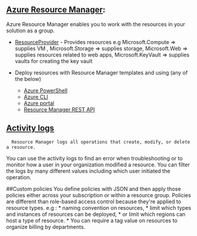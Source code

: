 ##  [Azure Resource Manager](https://docs.microsoft.com/en-au/azure/azure-resource-manager/resource-group-overview#the-benefits-of-using-resource-manager): 
   Azure Resource Manager enables you to work with the resources in your solution as a group. 
   
   * [ResourceProvider](https://docs.microsoft.com/en-au/azure/azure-resource-manager/resource-manager-supported-services) - Provides resources e.g
                        Microsoft.Compute => supplies VM , 
                        Microsoft.Storage => supplies storage,
                        Microsoft.Web => supplies resources related to web apps,
                        Microsoft.KeyVault =>  supplies vaults for creating the key vault
            
   * Deploy resources with Resource Manager templates and using (any of the below)
        * [Azure PowerShell](https://docs.microsoft.com/en-au/azure/azure-resource-manager/resource-group-template-deploy)
        * [Azure CLI](https://docs.microsoft.com/en-au/azure/azure-resource-manager/resource-group-template-deploy-cli)
        * [Azure portal](https://docs.microsoft.com/en-au/azure/azure-resource-manager/resource-group-template-deploy-portal)
        * [Resource Manager REST API](https://docs.microsoft.com/en-au/azure/azure-resource-manager/resource-group-template-deploy-rest)  
        
        
## [Activity logs](https://docs.microsoft.com/en-au/azure/azure-resource-manager/resource-group-audit)
      Resource Manager logs all operations that create, modify, or delete a resource.
You can use the activity logs to find an error when troubleshooting or to monitor how a user in your organization modified a resource.
You can filter the logs by many different values including which user initiated the operation. 
   
##Custom policies
      You define policies with JSON and then apply those policies either across your subscription or within a resource group. Policies are different than role-based access control because they're applied to resource types.
   e.g : * naming convention on resources, 
         * limit which types and instances of resources can be deployed, 
         * or limit which regions can host a type of resource.
         * You can require a tag value on resources to organize billing by departments.       
        
